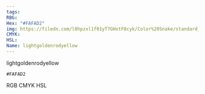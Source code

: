 ```yaml
---
tags:
RBG:
Hex: "#FAFAD2"
img: https://filedn.com/l0hpzxl1f01yT7GHxtF8cyk/Color%20Snake/standard_csv_to_svg//#FAFAD2.svg
CMYK:
HSL:
Name: lightgoldenrodyellow
---
```

lightgoldenrodyellow
```palette
#FAFAD2
```
RGB
CMYK
HSL